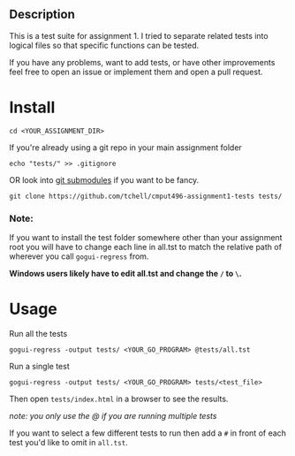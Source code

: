 ## Description
This is a test suite for assignment 1. I tried to separate related tests into logical files so that specific functions can be tested.

If you have any problems, want to add tests, or have other improvements feel free to open an issue or implement them and open a pull request.

# Install

```
cd <YOUR_ASSIGNMENT_DIR>
```
If you're already using a git repo in your main assignment folder
```
echo "tests/" >> .gitignore
```
OR look into [git submodules](https://git-scm.com/book/en/v2/Git-Tools-Submodules) if you want to be fancy.

```
git clone https://github.com/tchell/cmput496-assignment1-tests tests/
```
### Note:
If you want to install the test folder somewhere other than your assignment root you will have to change 
each line in all.tst to match the relative path of wherever you call `gogui-regress` from.

**Windows users likely have to edit all.tst and change the `/` to `\`.**

# Usage

Run all the tests
```
gogui-regress -output tests/ <YOUR_GO_PROGRAM> @tests/all.tst
```
Run a single test
```
gogui-regress -output tests/ <YOUR_GO_PROGRAM> tests/<test_file>
```
Then open `tests/index.html` in a browser to see the results.

*note: you only use the @ if you are running multiple tests*

If you want to select a few different tests to run then add a `#` in front of each test you'd like to omit in `all.tst`.
